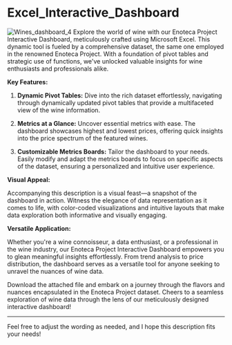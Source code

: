 # Excel_Interactive_Dashboard


![Wines_dashboard_4](https://github.com/st9ho3/Excel_Interactive_Dashboard/assets/148724871/4b27ccda-a4b9-4f85-adfc-0007244df15c)
Explore the world of wine with our Enoteca Project Interactive Dashboard, meticulously crafted using Microsoft Excel. This dynamic tool is fueled by a comprehensive dataset, the same one employed in the renowned Enoteca Project. With a foundation of pivot tables and strategic use of functions, we've unlocked valuable insights for wine enthusiasts and professionals alike.

**Key Features:**

1. **Dynamic Pivot Tables:** Dive into the rich dataset effortlessly, navigating through dynamically updated pivot tables that provide a multifaceted view of the wine information.

2. **Metrics at a Glance:** Uncover essential metrics with ease. The dashboard showcases highest and lowest prices, offering quick insights into the price spectrum of the featured wines.

3. **Customizable Metrics Boards:** Tailor the dashboard to your needs. Easily modify and adapt the metrics boards to focus on specific aspects of the dataset, ensuring a personalized and intuitive user experience.

**Visual Appeal:**

Accompanying this description is a visual feast—a snapshot of the dashboard in action. Witness the elegance of data representation as it comes to life, with color-coded visualizations and intuitive layouts that make data exploration both informative and visually engaging.

**Versatile Application:**

Whether you're a wine connoisseur, a data enthusiast, or a professional in the wine industry, our Enoteca Project Interactive Dashboard empowers you to glean meaningful insights effortlessly. From trend analysis to price distribution, the dashboard serves as a versatile tool for anyone seeking to unravel the nuances of wine data.

Download the attached file and embark on a journey through the flavors and nuances encapsulated in the Enoteca Project dataset. Cheers to a seamless exploration of wine data through the lens of our meticulously designed interactive dashboard!

--- 


Feel free to adjust the wording as needed, and I hope this description fits your needs!
